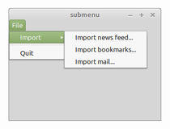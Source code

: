 ![alt text](https://github.com/agguro/gtk-programming/blob/master/gtk2.0/02-Menus-and-toolbars/02-submenu/submenu.png)
